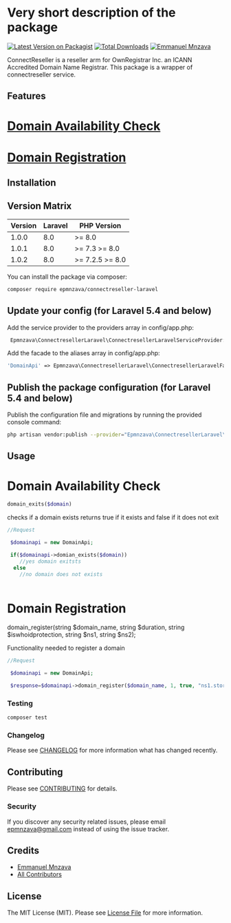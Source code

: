 # Very short description of the package

[![Latest Version on Packagist](https://img.shields.io/packagist/v/epmnzava/connectreseller-laravel.svg?style=flat-square)](https://packagist.org/packages/epmnzava/connectreseller-laravel)
[![Total Downloads](https://img.shields.io/packagist/dt/epmnzava/connectreseller-laravel.svg?style=flat-square)](https://packagist.org/packages/epmnzava/connectreseller-laravel)
[![Emmanuel Mnzava](https://img.shields.io/badge/Author-Emmanuel%20Mnzava-green)](mailto:epmnzava@gmail.com)


ConnectReseller is a reseller arm for OwnRegistrar Inc. an ICANN Accredited Domain Name Registrar. This package is a wrapper of connectreseller service.

## Features

# [Domain Availability Check](#domain-availability-check)

# [Domain Registration](#domain-registration-1)


## Installation

## Version Matrix

Version | Laravel   | PHP Version
------- | --------- | ------------
1.0.0   | 8.0       | >= 8.0 
1.0.1   | 8.0       | >= 7.3 >= 8.0
1.0.2   | 8.0       | >= 7.2.5 >= 8.0

You can install the package via composer:

```bash
composer require epmnzava/connectreseller-laravel
```
## Update your config (for Laravel 5.4 and below)

Add the service provider to the providers array in config/app.php:

```php
 Epmnzava\ConnectresellerLaravel\ConnectresellerLaravelServiceProvider::class,
```
Add the facade to the aliases array in config/app.php:

```php
'DomainApi' => Epmnzava\ConnectresellerLaravel\ConnectresellerLaravelFacade::class,
```

## Publish the package configuration (for Laravel 5.4 and below)

Publish the configuration file and migrations by running the provided console command:

```bash
php artisan vendor:publish --provider="Epmnzava\ConnectresellerLaravel\ConnectresellerLaravelServiceProvider"
```

## Usage

# Domain Availability Check 

```php
domain_exits($domain)
```

checks if a domain exists returns true if it exists and false if it does not exit



``` php
//Request

 $domainapi = new DomainApi;

 if($domainapi->domian_exists($domain))
 	//yes domain exitsts
  else
 	//no domain does not exists
 


```


# Domain Registration

domain_register(string $domain_name, string $duration, string $iswhoidprotection, string $ns1, string $ns2);

Functionality needed to register a domain 



``` php
//Request

 $domainapi = new DomainApi;

 $response=$domainapi->domain_register($domain_name, 1, true, "ns1.storewid.com", "ns2.storewid.com");


```





### Testing

``` bash
composer test
```

### Changelog

Please see [CHANGELOG](CHANGELOG.md) for more information what has changed recently.

## Contributing

Please see [CONTRIBUTING](CONTRIBUTING.md) for details.

### Security

If you discover any security related issues, please email epmnzava@gmail.com instead of using the issue tracker.

## Credits

- [Emmanuel Mnzava](https://github.com/dbrax)
- [All Contributors](../../contributors)

## License

The MIT License (MIT). Please see [License File](LICENSE.md) for more information.

